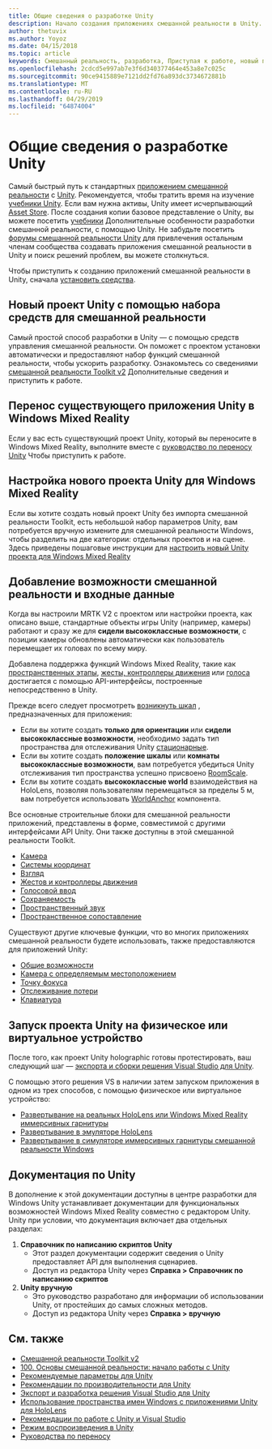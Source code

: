 ```yaml
---
title: Общие сведения о разработке Unity
description: Начало создания приложениях смешанной реальности в Unity.
author: thetuvix
ms.author: Yoyoz
ms.date: 04/15/2018
ms.topic: article
keywords: Смешанный реальность, разработка, Приступая к работе, новый проект, перенос, возможность, камеры, моделирования, эмуляции, документация по Unity
ms.openlocfilehash: 2cdcd5e997ab7e3f6d340377464e453a8e7c025c
ms.sourcegitcommit: 90ce9415889e7121dd2fd76a893dc3734672881b
ms.translationtype: MT
ms.contentlocale: ru-RU
ms.lasthandoff: 04/29/2019
ms.locfileid: "64874004"
---
```

# <a name="unity-development-overview"></a>Общие сведения о разработке Unity

Самый быстрый путь к стандартных [приложением смешанной реальности](app-views.md) с [Unity](http://aka.ms/HoloLensUnity). Рекомендуется, чтобы тратить время на изучение [учебники Unity](https://unity3d.com/learn/tutorials). Если вам нужна активы, Unity имеет исчерпывающий [Asset Store](https://www.assetstore.unity3d.com/). После создания копии базовое представление о Unity, вы можете посетить [учебники](tutorials.md) Дополнительные особенности разработки смешанной реальности, с помощью Unity. Не забудьте посетить [форумы смешанной реальности Unity](http://forum.unity3d.com/forums/hololens.102/) для привлечения остальным членам сообщества создавать приложения смешанной реальности в Unity и поиск решений проблем, вы можете столкнуться.


Чтобы приступить к созданию приложений смешанной реальности в Unity, сначала [установить средства](install-the-tools.md). 

## <a name="new-unity-project-with-mixed-reality-toolkit"></a>Новый проект Unity с помощью набора средств для смешанной реальности 

Самый простой способ разработки в Unity — с помощью средств управления смешанной реальности. Он поможет с проектом установки автоматически и предоставляют набор функций смешанной реальности, чтобы ускорить разработку. Ознакомьтесь со сведениями [смешанной реальности Toolkit v2](mrtk-getting-started.md) Дополнительные сведения и приступить к работе. 

## <a name="porting-an-existing-unity-app-to-windows-mixed-reality"></a>Перенос существующего приложения Unity в Windows Mixed Reality

Если у вас есть существующий проект Unity, который вы переносите в Windows Mixed Reality, выполните вместе с [руководство по переносу Unity](porting-guides.md) Чтобы приступить к работе.

## <a name="configuring-new-unity-project-for-windows-mixed-reality"></a>Настройка нового проекта Unity для Windows Mixed Reality

Если вы хотите создать новый проект Unity без импорта смешанной реальности Toolkit, есть небольшой набор параметров Unity, вам потребуется вручную измените для смешанной реальности Windows, чтобы разделить на две категории: отдельных проектов и на сцене. Здесь приведены пошаговые инструкции для [настроить новый Unity проекта для Windows Mixed Reality](Configure-Unity-Project.md)

## <a name="adding-mixed-reality-capabilities-and-inputs"></a>Добавление возможности смешанной реальности и входные данные

Когда вы настроили MRTK V2 с проектом или настройки проекта, как описано выше, стандартные объекты игры Unity (например, камеры) работают и сразу же для **сидели высококлассные возможности**, с позиции камеры обновлены автоматически как пользователь перемещает их головах по всему миру.

Добавлена поддержка функций Windows Mixed Reality, такие как [пространственных этапы](coordinate-systems.md#spatial-coordinate-systems), [жесты, контроллеры движения](gestures-and-motion-controllers-in-unity.md) или [голоса](voice-input-in-unity.md) достигается с помощью API-интерфейсы, построенные непосредственно в Unity. 

Прежде всего следует просмотреть [возникнуть шкал](coordinate-systems.md) , предназначенных для приложения:
* Если вы хотите создать **только для ориентации** или **сидели высококлассные возможности**, необходимо задать тип пространства для отслеживания Unity [стационарные](coordinate-systems-in-unity.md#building-an-orientation-only-or-seated-scale-experience).
* Если вы хотите создать **положение шкалы** или **комнаты высококлассные возможности**, вам потребуется убедиться Unity отслеживания тип пространства успешно присвоено [RoomScale](coordinate-systems-in-unity.md#building-an-orientation-only-or-seated-scale-experience).
* Если вы хотите создать **высококлассные world** взаимодействия на HoloLens, позволяя пользователям перемещаться за пределы 5 м, вам потребуется использовать [WorldAnchor](coordinate-systems-in-unity.md#building-a-world-scale-experience) компонента.

Все основные строительные блоки для смешанной реальности приложений, представлены в форме, совместимой с другими интерфейсами API Unity. Они также доступны в этой смешанной реальности Toolkit.
* [Камера](camera-in-unity.md)
* [Системы координат](coordinate-systems-in-unity.md)
* [Взгляд](gaze-in-unity.md)
* [Жестов и контроллеры движения](gestures-and-motion-controllers-in-unity.md)
* [Голосовой ввод](voice-input-in-unity.md)
* [Сохраняемость](persistence-in-unity.md)
* [Пространственный звук](spatial-sound-in-unity.md)
* [Пространственное сопоставление](spatial-mapping-in-unity.md)

Существуют другие ключевые функции, что во многих приложениях смешанной реальности будете использовать, также предоставляются для приложений Unity:
* [Общие возможности](shared-experiences-in-unity.md)
* [Камера с определяемым местоположением](locatable-camera-in-unity.md)
* [Точку фокуса](focus-point-in-unity.md)
* [Отслеживание потери](tracking-loss-in-unity.md)
* [Клавиатура](keyboard-input-in-unity.md)

## <a name="running-your-unity-project-on-a-real-or-simulated-device"></a>Запуск проекта Unity на физическое или виртуальное устройство

После того, как проект Unity holographic готовы протестировать, ваш следующий шаг — [экспорта и сборки решения Visual Studio для Unity](exporting-and-building-a-unity-visual-studio-solution.md).

С помощью этого решения VS в наличии затем запуском приложения в одном из трех способов, с помощью физическое или виртуальное устройство:
* [Развертывание на реальных HoloLens или Windows Mixed Reality иммерсивных гарнитуры](using-visual-studio.md)
* [Развертывание в эмуляторе HoloLens](using-the-hololens-emulator.md)
* [Развертывание в симуляторе иммерсивных гарнитуры смешанной реальности Windows](using-the-windows-mixed-reality-simulator.md)

## <a name="unity-documentation"></a>Документация по Unity

В дополнение к этой документации доступны в центре разработки для Windows Unity устанавливает документации для функциональных возможностей Windows Mixed Reality совместно с редактором Unity. Unity при условии, что документация включает два отдельных разделах:
1. **Справочник по написанию скриптов Unity**
    * Этот раздел документации содержит сведения о Unity предоставляет API для выполнения сценариев.
    * Доступ из редактора Unity через **Справка > Справочник по написанию скриптов**
2. **Unity вручную**
    * Это руководство разработано для информации об использовании Unity, от простейших до самых сложных методов.
    * Доступ из редактора Unity через **Справка > вручную**

## <a name="see-also"></a>См. также
* [Смешанной реальности Toolkit v2](mrtk-getting-started.md)
* [100. Основы смешанной реальности: начало работы с Unity](holograms-100.md)
* [Рекомендуемые параметры для Unity](recommended-settings-for-unity.md)
* [Рекомендации по производительности для Unity](performance-recommendations-for-unity.md)
* [Экспорт и разработка решения Visual Studio для Unity](exporting-and-building-a-unity-visual-studio-solution.md)
* [Использование пространства имен Windows с приложениями Unity для HoloLens](using-the-windows-namespace-with-unity-apps-for-hololens.md)
* [Рекомендации по работе с Unity и Visual Studio](best-practices-for-working-with-unity-and-visual-studio.md)
* [Режим воспроизведения в Unity](unity-play-mode.md)
* [Руководства по переносу](porting-guides.md)
